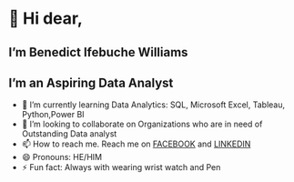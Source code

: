 # 👋 Hi dear,
##   I’m Benedict Ifebuche Williams
##   I’m an Aspiring Data Analyst 
- 🌱 I’m currently learning Data Analytics: SQL, Microsoft Excel, Tableau, Python,Power BI
- 💞️ I’m looking to collaborate on Organizations who are in need of Outstanding Data analyst 
- 📫 How to reach me. Reach me on [FACEBOOK](https://www.facebook.com/profile.php?id=100073436844265&mibextid=ZbWKwL) and [LINKEDIN](https://www.linkedin.com/in/ben-williams-b3b77b260?utm_source=share&utm_campaign=share_via&utm_content=profile&utm_medium=android_app) 
- 😄 Pronouns: HE/HIM
- ⚡ Fun fact: Always with wearing wrist watch and  Pen 

<!---
BenedictIfebucheWilliams/BenedictIfebucheWilliams is a ✨ special ✨ repository because its `README.md` (this file) appears on your GitHub profile.
You can click the Preview link to take a look at your changes.
--->
